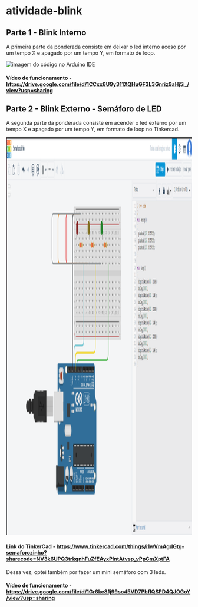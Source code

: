 # atividade-blink

## Parte 1 - Blink Interno

A primeira parte da ponderada consiste em deixar o led interno aceso por um tempo X e apagado por um tempo Y, em formato de loop.

<img width="1920" height="1080" alt="imagem do código no Arduino IDE" src="https://github.com/user-attachments/assets/52008288-85fa-4893-ad1c-23245c5dc837" />


#### Vídeo de funcionamento - https://drive.google.com/file/d/1CCxx6U9y311XQHuGF3L3Gnriz9aHj5i_/view?usp=sharing


## Parte 2 - Blink Externo - Semáforo de LED

A segunda parte da ponderada consiste em acender o led externo por um tempo X e apagado por um tempo Y, em formato de loop no Tinkercad.

<img width='1920' height='1080' alt='imagem do código no Arduino IDE' src='https://github.com/ntsfelipe/atividade-blink/blob/066d752e81d5439f18cf0964fc87c88fb00b9930/semaforo%20arduinop.png'/>

#### Link do TinkerCad - https://www.tinkercad.com/things/i1wVmAgdGtg-semaforozinho?sharecode=NV3k6UPQ3trkqnhFuZfEAyxPIntAtvsp_vPpCmXptFA

Dessa vez, optei também por fazer um mini semáforo com 3 leds.

#### Vídeo de funcionamento - https://drive.google.com/file/d/1Gr6ke81j99so45VD7PbflQSPD4QJOGoY/view?usp=sharing
